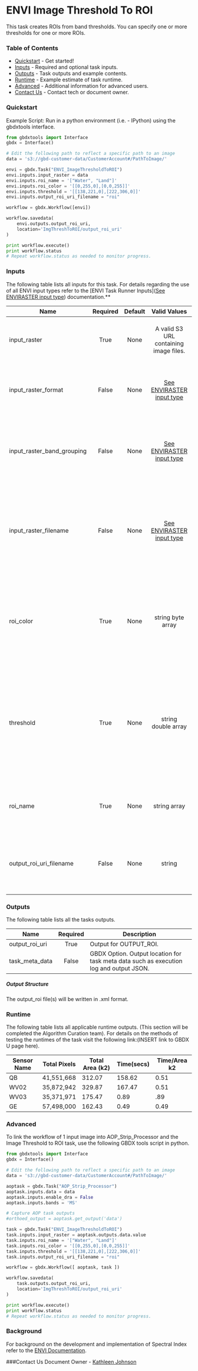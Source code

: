 # ENVI Image Threshold To ROI

This task creates ROIs from band thresholds. You can specify one or more thresholds for one or more ROIs.

### Table of Contents

- [Quickstart](#quickstart) - Get started!
- [Inputs](#inputs) - Required and optional task inputs.
- [Outputs](#outputs) - Task outputs and example contents.
- [Runtime](#runtime) - Example estimate of task runtime.
- [Advanced](#advanced) - Additional information for advanced users.
- [Contact Us](#contact-us) - Contact tech or document owner.



### Quickstart

Example Script: Run in a python environment (i.e. - IPython) using the gbdxtools interface.

```python
from gbdxtools import Interface
gbdx = Interface()

# Edit the following path to reflect a specific path to an image
data = 's3://gbd-customer-data/CustomerAccount#/PathToImage/'

envi = gbdx.Task("ENVI_ImageThresholdToROI")
envi.inputs.input_raster = data
envi.inputs.roi_name = '["Water", "Land"]'
envi.inputs.roi_color = '[[0,255,0],[0,0,255]]'
envi.inputs.threshold = '[[138,221,0],[222,306,0]]'
envi.inputs.output_roi_uri_filename = "roi"

workflow = gbdx.Workflow([envi])

workflow.savedata(
    envi.outputs.output_roi_uri,
    location='ImgThreshToROI/output_roi_uri'
)

print workflow.execute()
print workflow.status
# Repeat workflow.status as needed to monitor progress.
```
### Inputs

The following table lists all inputs for this task. For details regarding the use of all ENVI input types refer to the [ENVI Task Runner Inputs]([See ENVIRASTER input type](https://github.com/TDG-Platform/docs/blob/master/ENVI_Task_Runner_Inputs.md)) documentation.**

| Name                       | Required | Default |               Valid Values               | Description                              |
| -------------------------- | :------: | :-----: | :--------------------------------------: | ---------------------------------------- |
| input_raster               |   True   |  None   |  A valid S3 URL containing image files.  | Specify a raster from which to run the task. -- Value Type: ENVIRASTER |
| input_raster_format        |  False   |  None   | [See ENVIRASTER input type](https://github.com/TDG-Platform/docs/blob/master/ENVI_Task_Runner_Inputs.md) | Provide the format of the image, for example: landsat-8. -- Value Type: STRING |
| input_raster_band_grouping |  False   |  None   | [See ENVIRASTER input type](https://github.com/TDG-Platform/docs/blob/master/ENVI_Task_Runner_Inputs.md) | Provide the name of the band grouping to be used in the task, ie - panchromatic. -- Value Type: STRING |
| input_raster_filename      |  False   |  None   | [See ENVIRASTER input type](https://github.com/TDG-Platform/docs/blob/master/ENVI_Task_Runner_Inputs.md) | Provide the explicit relative raster filename that ENVI will open. This overrides any file lookup in the task runner. -- Value Type: STRING |
| roi_color                  |   True   |  None   |            string byte array             | Specify a (3,n) byte array with the RGB colors for each ROI, where n is the number of ROIs specified by ROI_NAME. -- Value Type: BYTE[3, *] |
| threshold                  |   True   |  None   |           string double array            | specify an array that represents a threshold: [minimum, maximum, zero-based band number] You can have one or more thresholds to one or more ROIs.  -- Value Type: DOUBLE[3, *] |
| roi_name                   |   True   |  None   |               string array               | Specify a string or array of strings with the names of each ROI. -- Value Type: STRING[*] |
| output_roi_uri_filename    |  False   |  None   |                  string                  | Specify a string with the fully-qualified path and filename for OUTPUT_ROI. -- Value Type: STRING |



### Outputs

The following table lists all the tasks outputs.

| Name           | Required | Description                              |
| -------------- | :------: | ---------------------------------------- |
| output_roi_uri |   True   | Output for OUTPUT_ROI.                   |
| task_meta_data |  False   | GBDX Option. Output location for task meta data such as execution log and output JSON. |

##### Output Structure

The output_roi file(s) will be written in .xml format.



### Runtime

The following table lists all applicable runtime outputs. (This section will be completed the Algorithm Curation team). For details on the methods of testing the runtimes of the task visit the following link:(INSERT link to GBDX U page here).

| Sensor Name | Total Pixels | Total Area (k2) | Time(secs) | Time/Area k2 |
| ----------- | :----------: | --------------- | ---------- | ------------ |
| QB          |  41,551,668  | 312.07          | 158.62     | 0.51         |
| WV02        |  35,872,942  | 329.87          | 167.47     | 0.51         |
| WV03        |  35,371,971  | 175.47          | 0.89       | .89          |
| GE          |  57,498,000  | 162.43          | 0.49       | 0.49         |



### Advanced

To link the workflow of 1 input image into AOP_Strip_Processor and the Image Threshold to ROI task, use the following GBDX tools script in python.

```python
from gbdxtools import Interface
gbdx = Interface()

# Edit the following path to reflect a specific path to an image
data = 's3://gbd-customer-data/CustomerAccount#/PathToImage/'

aoptask = gbdx.Task("AOP_Strip_Processor") 
aoptask.inputs.data = data
aoptask.inputs.enable_dra = False
aoptask.inputs.bands = 'MS'

# Capture AOP task outputs
#orthoed_output = aoptask.get_output('data')

task = gbdx.Task("ENVI_ImageThresholdToROI")
task.inputs.input_raster = aoptask.outputs.data.value
task.inputs.roi_name = '["Water", "Land"]'
task.inputs.roi_color = '[[0,255,0],[0,0,255]]'
task.inputs.threshold = '[[138,221,0],[222,306,0]]'
task.inputs.output_roi_uri_filename = "roi"

workflow = gbdx.Workflow([ aoptask, task ])

workflow.savedata(
    task.outputs.output_roi_uri,
    location='ImgThreshToROI/output_roi_uri'
)

print workflow.execute()
print workflow.status
# Repeat workflow.status as needed to monitor progress.
```



### Background


For background on the development and implementation of Spectral Index refer to the [ENVI Documentation](https://www.harrisgeospatial.com/docs/enviimagethresholdtoroitask.html).

###Contact Us
Document Owner - [Kathleen Johnson](#kathleen.johnson@digitalglobe.com)
